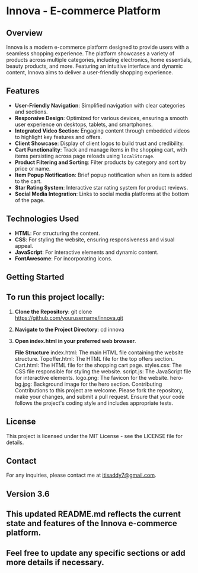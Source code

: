 # Innova - E-commerce Platform

## Overview

Innova is a modern e-commerce platform designed to provide users with a seamless shopping experience. The platform showcases a variety of products across multiple categories, including electronics, home essentials, beauty products, and more. Featuring an intuitive interface and dynamic content, Innova aims to deliver a user-friendly shopping experience.

## Features

- **User-Friendly Navigation**: Simplified navigation with clear categories and sections.
- **Responsive Design**: Optimized for various devices, ensuring a smooth user experience on desktops, tablets, and smartphones.
- **Integrated Video Section**: Engaging content through embedded videos to highlight key features and offers.
- **Client Showcase**: Display of client logos to build trust and credibility.
- **Cart Functionality**: Track and manage items in the shopping cart, with items persisting across page reloads using `localStorage`.
- **Product Filtering and Sorting**: Filter products by category and sort by price or name.
- **Item Popup Notification**: Brief popup notification when an item is added to the cart.
- **Star Rating System**: Interactive star rating system for product reviews.
- **Social Media Integration**: Links to social media platforms at the bottom of the page.

## Technologies Used

- **HTML**: For structuring the content.
- **CSS**: For styling the website, ensuring responsiveness and visual appeal.
- **JavaScript**: For interactive elements and dynamic content.
- **FontAwesome**: For incorporating icons.

## Getting Started

## To run this project locally:

1. **Clone the Repository**:
   git clone https://github.com/yourusername/innova.git

2. **Navigate to the Project Directory**:
   cd innova

3. **Open index.html in your preferred web browser**.

   **File Structure**
index.html: The main HTML file containing the website structure.
Topoffer.html: The HTML file for the top offers section.
Cart.html: The HTML file for the shopping cart page.
styles.css: The CSS file responsible for styling the website.
script.js: The JavaScript file for interactive elements.
logo.png: The favicon for the website.
hero-bg.jpg: Background image for the hero section.
Contributing
Contributions to this project are welcome. Please fork the repository, make your changes, and submit a pull request. Ensure that your code follows the project's coding style and includes appropriate tests.

## License
This project is licensed under the MIT License - see the LICENSE file for details.

## Contact
For any inquiries, please contact me at itisaddy7@gmail.com.

## Version 3.6

## This updated README.md reflects the current state and features of the Innova e-commerce platform.

## Feel free to update any specific sections or add more details if necessary.
